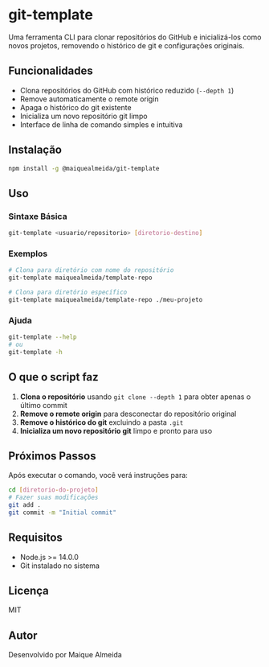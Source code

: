 # git-template

Uma ferramenta CLI para clonar repositórios do GitHub e inicializá-los como novos projetos, removendo o histórico de git e configurações originais.

## Funcionalidades

- Clona repositórios do GitHub com histórico reduzido (`--depth 1`)
- Remove automaticamente o remote origin
- Apaga o histórico do git existente
- Inicializa um novo repositório git limpo
- Interface de linha de comando simples e intuitiva

## Instalação

```bash
npm install -g @maiquealmeida/git-template
```

## Uso

### Sintaxe Básica

```bash
git-template <usuario/repositorio> [diretorio-destino]
```

### Exemplos

```bash
# Clona para diretório com nome do repositório
git-template maiquealmeida/template-repo

# Clona para diretório específico
git-template maiquealmeida/template-repo ./meu-projeto
```

### Ajuda

```bash
git-template --help
# ou
git-template -h
```

## O que o script faz

1. **Clona o repositório** usando `git clone --depth 1` para obter apenas o último commit
2. **Remove o remote origin** para desconectar do repositório original
3. **Remove o histórico do git** excluindo a pasta `.git`
4. **Inicializa um novo repositório git** limpo e pronto para uso

## Próximos Passos

Após executar o comando, você verá instruções para:

```bash
cd [diretorio-do-projeto]
# Fazer suas modificações
git add .
git commit -m "Initial commit"
```

## Requisitos

- Node.js >= 14.0.0
- Git instalado no sistema

## Licença

MIT

## Autor

Desenvolvido por Maique Almeida